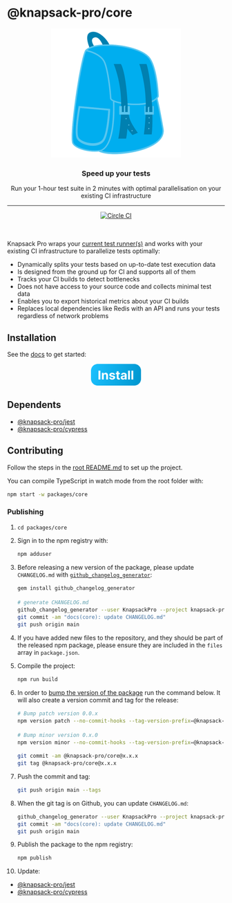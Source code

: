 # @knapsack-pro/core

<p align="center">
  <a href="https://knapsackpro.com?utm_source=github&utm_medium=readme&utm_campaign=knapsack-pro-core&utm_content=hero_logo">
    <img alt="Knapsack Pro" src="./.github/assets/knapsack.png" width="300" height="300" style="max-width: 100%;" />
  </a>
</p>

<h3 align="center">Speed up your tests</h3>
<p align="center">Run your 1-hour test suite in 2 minutes with optimal parallelisation on your existing CI infrastructure</p>

---

<div align="center">
  <a href="https://circleci.com/gh/KnapsackPro/knapsack-pro-core-js">
    <img alt="Circle CI" src="https://circleci.com/gh/KnapsackPro/knapsack-pro-core-js.svg?style=svg" />
  </a>
</div>

<br />
<br />

Knapsack Pro wraps your [current test runner(s)](https://docs.knapsackpro.com/) and works with your existing CI infrastructure to parallelize tests optimally:

- Dynamically splits your tests based on up-to-date test execution data
- Is designed from the ground up for CI and supports all of them
- Tracks your CI builds to detect bottlenecks
- Does not have access to your source code and collects minimal test data
- Enables you to export historical metrics about your CI builds
- Replaces local dependencies like Redis with an API and runs your tests regardless of network problems

## Installation

See the [docs](https://docs.knapsackpro.com/) to get started:

<div align="center">
  <a href="https://docs.knapsackpro.com/">
    <img alt="Install button" src="./.github/assets/install-button.png" width="116" height="50" />
  </a>
</div>

## Dependents

- [@knapsack-pro/jest](https://github.com/KnapsackPro/knapsack-pro-js/tree/main/packages/jest)
- [@knapsack-pro/cypress](https://github.com/KnapsackPro/knapsack-pro-js/tree/main/packages/cypress)

## Contributing

Follow the steps in the [root README.md](https://github.com/KnapsackPro/knapsack-pro-js#contributing) to set up the project.

You can compile TypeScript in watch mode from the root folder with:

```bash
npm start -w packages/core
```

### Publishing

1. `cd packages/core`

1. Sign in to the npm registry with:

   ```bash
   npm adduser
   ```

1. Before releasing a new version of the package, please update `CHANGELOG.md` with [`github_changelog_generator`](https://github.com/github-changelog-generator/github-changelog-generator):

   ```bash
   gem install github_changelog_generator

   # generate CHANGELOG.md
   github_changelog_generator --user KnapsackPro --project knapsack-pro-js --pr-wo-labels --issues-wo-labels --include-labels @knapsack-pro/core --since-tag @knapsack-pro/core@5.1.0 --exclude-tags-regex "@knapsack-pro\/(jest|cypress)@.*"
   git commit -am "docs(core): update CHANGELOG.md"
   git push origin main
   ```

1. If you have added new files to the repository, and they should be part of the released npm package, please ensure they are included in the `files` array in `package.json`.

1. Compile the project:

   ```bash
   npm run build
   ```

1. In order to [bump the version of the package](https://docs.npmjs.com/cli/version) run the command below. It will also create a version commit and tag for the release:

   ```bash
   # Bump patch version 0.0.x
   npm version patch --no-commit-hooks --tag-version-prefix=@knapsack-pro/core@

   # Bump minor version 0.x.0
   npm version minor --no-commit-hooks --tag-version-prefix=@knapsack-pro/core@
   ```

   ```bash
   git commit -am @knapsack-pro/core@x.x.x
   git tag @knapsack-pro/core@x.x.x
   ```

1. Push the commit and tag:

   ```bash
   git push origin main --tags
   ```

1. When the git tag is on Github, you can update `CHANGELOG.md`:

   ```bash
   github_changelog_generator --user KnapsackPro --project knapsack-pro-js --pr-wo-labels --issues-wo-labels --include-labels @knapsack-pro/core --since-tag @knapsack-pro/core@5.1.0 --exclude-tags-regex "@knapsack-pro\/(jest|cypress)@.*"
   git commit -am "docs(core): update CHANGELOG.md"
   git push origin main
   ```

1. Publish the package to the npm registry:

   ```bash
   npm publish
   ```

1. Update:

- [@knapsack-pro/jest](https://github.com/KnapsackPro/knapsack-pro-js/tree/main/packages/jest)
- [@knapsack-pro/cypress](https://github.com/KnapsackPro/knapsack-pro-js/tree/main/packages/cypress)
